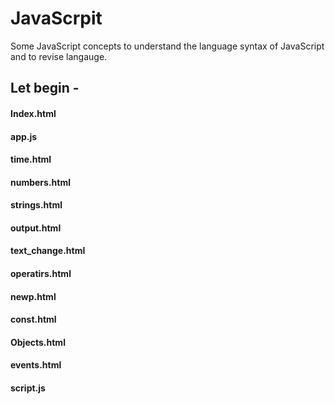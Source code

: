 # JavaScrpit
Some JavaScript concepts to understand the language syntax of JavaScript and to revise langauge.
## Let begin -
#### Index.html
#### app.js
#### time.html
#### numbers.html
#### strings.html
#### output.html
#### text_change.html
#### operatirs.html
#### newp.html
#### const.html
#### Objects.html
#### events.html
#### script.js
